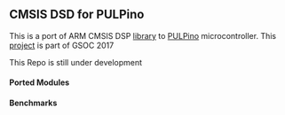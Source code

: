 ## CMSIS DSD for PULPino
This is a port of ARM CMSIS DSP [library](http://www.keil.com/pack/doc/CMSIS/DSP/html/index.html) to [PULPino](https://github.com/pulp-platform/pulpino) microcontroller.
This [project](https://summerofcode.withgoogle.com/projects/?sp-search=Mostafa#5599084384616448) is part of GSOC 2017 

This Repo is still under development

#### Ported Modules

#### Benchmarks

